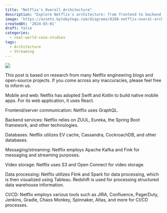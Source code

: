 ```yaml
---
title: "Netflix's Overall Architecture"
description: "Explore Netflix's architecture: from frontend to backend services."
image: 'https://assets.bytebytego.com/diagrams/0288-netflix-overal-arch.png'
createdAt: '2024-03-01'
draft: false
categories:
  - real-world-case-studies
tags:
  - Architecture
  - Streaming
---
```


![](https://assets.bytebytego.com/diagrams/0288-netflix-overal-arch.png)

This post is based on research from many Netflix engineering blogs and open-source projects. If you come across any inaccuracies, please feel free to inform us.

Mobile and web: Netflix has adopted Swift and Kotlin to build native mobile apps. For its web application, it uses React.

Frontend/server communication: Netflix uses GraphQL.

Backend services: Netflix relies on ZUUL, Eureka, the Spring Boot framework, and other technologies.

Databases: Netflix utilizes EV cache, Cassandra, CockroachDB, and other databases.

Messaging/streaming: Netflix employs Apache Kafka and Fink for messaging and streaming purposes.

Video storage: Netflix uses S3 and Open Connect for video storage.

Data processing: Netflix utilizes Flink and Spark for data processing, which is then visualized using Tableau. Redshift is used for processing structured data warehouse information.

CI/CD: Netflix employs various tools such as JIRA, Confluence, PagerDuty, Jenkins, Gradle, Chaos Monkey, Spinnaker, Altas, and more for CI/CD processes.
